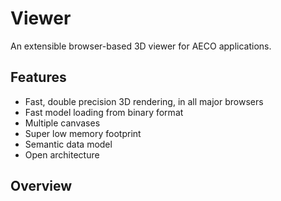 # Viewer

An extensible browser-based 3D viewer for AECO applications.

## Features

* Fast, double precision 3D rendering, in all major browsers
* Fast model loading from binary format
* Multiple canvases
* Super low memory footprint
* Semantic data model
* Open architecture

## Overview
